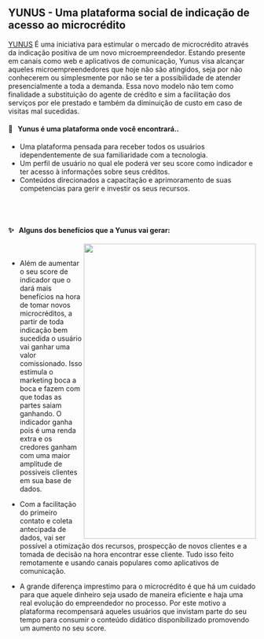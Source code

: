## YUNUS - Uma plataforma social de indicação de acesso ao microcrédito

[YUNUS](-LINK-) É uma iniciativa para estimular o mercado de microcrédito através da indicação positiva de um novo microempreendedor. Estando presente em canais como web e aplicativos de comunicação, Yunus visa alcançar aqueles microempreendedores que hoje não são atingidos, seja por não conhecerem ou simplesmente por não se ter a possibilidade de atender presencialmente a toda a demanda.
Essa novo modelo não tem como finalidade a substituição do agente de crédito e sim a facilitação dos serviços por ele prestado e também da diminuição de custo em caso de visitas mal sucedidas.


#### 🌟 &nbsp; Yunus é uma plataforma onde você encontrará..

- Uma plataforma pensada para receber todos os usuários idependentemente de sua familiaridade com a tecnologia.
- Um perfil de usuário no qual ele poderá ver seu score como indicador e ter acesso à informações sobre seus créditos.
- Conteúdos direcionados a capacitação e aprimoramento de suas competencias para gerir e investir os seus recursos. 


<br>
<br>




#### ✨ &nbsp; Alguns dos benefícios que a Yunus vai gerar:
<img align="right" src="https://user-images.githubusercontent.com/79846426/194758309-25dd3529-3c5d-41fb-898f-f532682a15f8.jpg" height=600px width=350px>
<br>


- Além de aumentar o seu score de indicador que o dará mais benefícios na hora de tomar novos microcréditos, a partir de toda indicação bem sucedida o usuário vai ganhar uma valor comissionado. Isso estimula o marketing boca a boca e fazem com que todas as partes saiam ganhando. O indicador ganha pois é uma renda extra e os credores ganham com uma maior amplitude de possiveis clientes em sua base de dados.

- Com a facilitação do primeiro contato e coleta antecipada de dados, vai ser possível a otimização dos recursos, prospecção de novos clientes e a tomada de decisão na hora encontrar esse cliente. Tudo isso feito remotamente e usando canais populares como aplicativos de comunicação.

- A grande diferença imprestimo para o microcrédito é que há um cuidado para que aquele dinheiro seja usado de maneira eficiente e haja uma real evolução do empreendedor no processo. Por este motivo a plataforma recompensará aqueles usuários que invistam parte do seu tempo para consumir o conteúdo didático disponibilizado promovendo um aumento no seu score.



<br>
